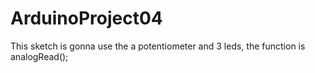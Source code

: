 # ArduinoProject04
This sketch is gonna use the a potentiometer and 3 leds, the function is analogRead();
